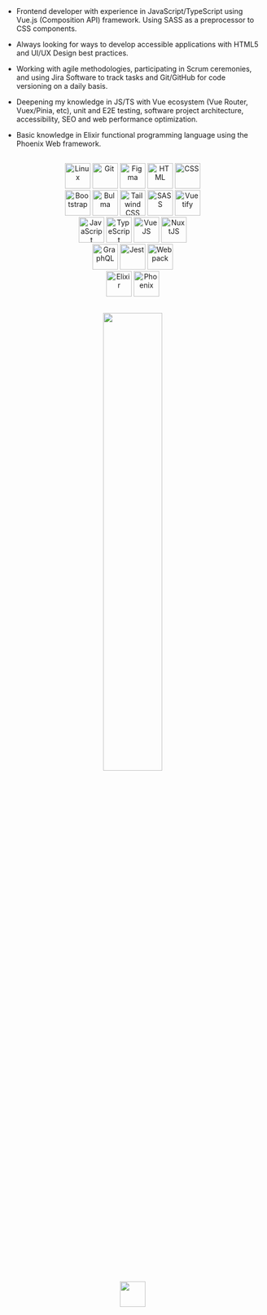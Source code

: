 ##

- Frontend developer with experience in JavaScript/TypeScript using Vue.js (Composition API) framework. Using SASS as a preprocessor to CSS components.
- Always looking for ways to develop accessible applications with HTML5 and UI/UX Design best practices. 
- Working with agile methodologies, participating in Scrum ceremonies, and using Jira Software to track tasks and Git/GitHub for code versioning on a daily basis. 

- Deepening my knowledge in JS/TS with Vue ecosystem (Vue Router, Vuex/Pinia, etc), unit and E2E testing, software project architecture, accessibility, SEO and web performance optimization.

- Basic knowledge in Elixir functional programming language using the Phoenix Web framework.


##

<div style="display: inline_block" align="center">
  <img alt="Linux" height="50" width="50" src="https://cdn.jsdelivr.net/gh/devicons/devicon/icons/linux/linux-original.svg">
  <img alt="Git" height="50" width="50" src="https://cdn.jsdelivr.net/gh/devicons/devicon/icons/git/git-original.svg">
  <img alt="Figma" height="50" width="50" src="https://cdn.jsdelivr.net/gh/devicons/devicon/icons/figma/figma-original.svg">
  <img alt="HTML" height="50" width="50" src="https://cdn.jsdelivr.net/gh/devicons/devicon/icons/html5/html5-original.svg">
  <img alt="CSS" height="50" width="50" src="https://cdn.jsdelivr.net/gh/devicons/devicon/icons/css3/css3-original.svg">
  <br />
  <img alt="Bootstrap" height="50" width="50" src="https://cdn.jsdelivr.net/gh/devicons/devicon/icons/bootstrap/bootstrap-original.svg">
  <img alt="Bulma" height="50" width="50" src="https://cdn.jsdelivr.net/gh/devicons/devicon/icons/bulma/bulma-plain.svg">
  <img alt="Tailwind CSS" height="50" width="50" src="https://cdn.jsdelivr.net/gh/devicons/devicon/icons/tailwindcss/tailwindcss-plain.svg">
  <img alt="SASS" height="50" width="50"src="https://cdn.jsdelivr.net/gh/devicons/devicon/icons/sass/sass-original.svg">
  <img alt="Vuetify" height="50" width="50"src="https://cdn.jsdelivr.net/gh/devicons/devicon/icons/vuetify/vuetify-original.svg">
  <br />
  <img alt="JavaScript" height="50" width="50" src="https://cdn.jsdelivr.net/gh/devicons/devicon/icons/javascript/javascript-original.svg">
  <img alt="TypeScript" height="50" width="50" src="https://cdn.jsdelivr.net/gh/devicons/devicon/icons/typescript/typescript-original.svg">
  <img alt="VueJS" height="50" width="50" src="https://cdn.jsdelivr.net/gh/devicons/devicon/icons/vuejs/vuejs-original.svg">
  <img alt="NuxtJS" height="50" width="50" src="https://cdn.jsdelivr.net/gh/devicons/devicon/icons/nuxtjs/nuxtjs-original.svg">
  <br />
  <img alt="GraphQL" height="50" width="50" src="https://cdn.jsdelivr.net/gh/devicons/devicon/icons/graphql/graphql-plain.svg">
  <img alt="Jest" height="50" width="50" src="https://cdn.jsdelivr.net/gh/devicons/devicon/icons/jest/jest-plain.svg">
  <img alt="Webpack" height="50" width="50" src="https://cdn.jsdelivr.net/gh/devicons/devicon/icons/webpack/webpack-original.svg">
  <br />
  <img alt="Elixir" height="50" width="50" src="https://cdn.jsdelivr.net/gh/devicons/devicon/icons/elixir/elixir-original.svg">
  <img alt="Phoenix" height="50" width="50" src="https://cdn.jsdelivr.net/gh/devicons/devicon/icons/phoenix/phoenix-original.svg">
</div>

##

<div align="center">
  <a href="https://github.com/anybuss?tab=repositories">
    <img width="48%" src="https://github-readme-stats.vercel.app/api/top-langs/?username=anybuss&langs_count=10&layout=compact&theme=onedark">
  </a>
</div>
  
##
  
<div align="center"> 
  <a alt="Linkedin" href="https://www.linkedin.com/in/anybuss/"><img width="50px" height="50px" src="https://cdn.jsdelivr.net/gh/devicons/devicon/icons/linkedin/linkedin-original.svg"></a>
</div>
  
##
